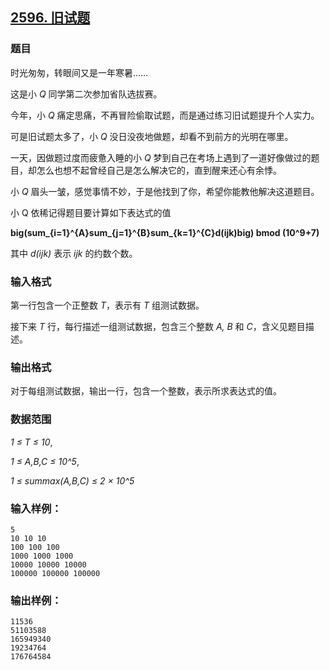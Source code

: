 ## [2596. 旧试题](https://www.acwing.com/problem/content/2598/)

### 题目

时光匆匆，转眼间又是一年寒暑……

这是小 *Q* 同学第二次参加省队选拔赛。

今年，小 *Q* 痛定思痛，不再冒险偷取试题，而是通过练习旧试题提升个人实力。

可是旧试题太多了，小 *Q* 没日没夜地做题，却看不到前方的光明在哪里。

一天，因做题过度而疲惫入睡的小 *Q* 梦到自己在考场上遇到了一道好像做过的题目，却怎么也想不起曾经自己是怎么解决它的，直到醒来还心有余悸。

小 *Q* 眉头一皱，感觉事情不妙，于是他找到了你，希望你能教他解决这道题目。

小 Q 依稀记得题目要计算如下表达式的值

**big(sum_{i=1}^{A}sum_{j=1}^{B}sum_{k=1}^{C}d(ijk)big) bmod (10^9+7)**

其中 *d(ijk)* 表示 *ijk* 的约数个数。

### 输入格式

第一行包含一个正整数 *T*，表示有 *T* 组测试数据。

接下来 *T* 行，每行描述一组测试数据，包含三个整数 *A, B* 和 *C*，含义见题目描述。

### 输出格式

对于每组测试数据，输出一行，包含一个整数，表示所求表达式的值。

### 数据范围

*1 ≤ T ≤ 10*,

*1 ≤ A,B,C ≤ 10^5*,

*1 ≤ summax(A,B,C) ≤ 2 × 10^5*

### 输入样例：

```
5
10 10 10
100 100 100
1000 1000 1000
10000 10000 10000
100000 100000 100000
```

### 输出样例：

```
11536
51103588
165949340
19234764
176764584
```
